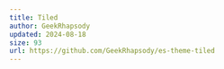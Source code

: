 ```yaml
---
title: Tiled
author: GeekRhapsody
updated: 2024-08-18
size: 93
url: https://github.com/GeekRhapsody/es-theme-tiled
---
```

